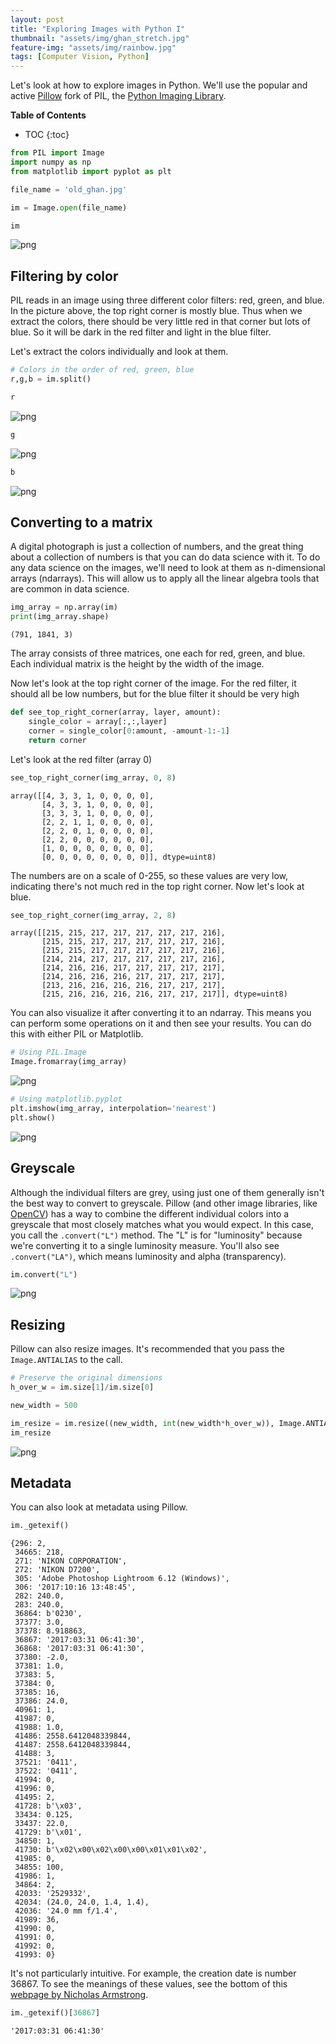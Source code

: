 ```yaml
---
layout: post
title: "Exploring Images with Python I"
thumbnail: "assets/img/ghan_stretch.jpg"
feature-img: "assets/img/rainbow.jpg"
tags: [Computer Vision, Python]
---
```


Let's look at how to explore images in Python. We'll use the popular and active [Pillow](https://pillow.readthedocs.io/en/stable/) fork of PIL, the [Python Imaging Library](https://en.wikipedia.org/wiki/Python_Imaging_Library).

<b>Table of Contents</b>
* TOC
{:toc}


```python
from PIL import Image
import numpy as np
from matplotlib import pyplot as plt
```


```python
file_name = 'old_ghan.jpg'
```


```python
im = Image.open(file_name)
```


```python
im
```




    
![png]({{site.baseurl}}/2018-06-05-exploring-images-with-python-i_files/2018-06-05-exploring-images-with-python-i_6_0.png)
    



## Filtering by color

PIL reads in an image using three different color filters: red, green, and blue. In the picture above, the top right corner is mostly blue. Thus when we extract the colors, there should be very little red in that corner but lots of blue. So it will be dark in the red filter and light in the blue filter.

Let's extract the colors individually and look at them.


```python
# Colors in the order of red, green, blue
r,g,b = im.split()
```


```python
r
```




    
![png]({{site.baseurl}}/2018-06-05-exploring-images-with-python-i_files/2018-06-05-exploring-images-with-python-i_10_0.png)
    




```python
g
```




    
![png]({{site.baseurl}}/2018-06-05-exploring-images-with-python-i_files/2018-06-05-exploring-images-with-python-i_11_0.png)
    




```python
b
```




    
![png]({{site.baseurl}}/2018-06-05-exploring-images-with-python-i_files/2018-06-05-exploring-images-with-python-i_12_0.png)
    



## Converting to a matrix

A digital photograph is just a collection of numbers, and the great thing about a collection of numbers is that you can do data science with it. To do any data science on the images, we'll need to look at them as n-dimensional arrays (ndarrays). This will allow us to apply all the linear algebra tools that are common in data science.


```python
img_array = np.array(im)
print(img_array.shape)
```

    (791, 1841, 3)
    

The array consists of three matrices, one each for red, green, and blue. Each individual matrix is the height by the width of the image.

Now let's look at the top right corner of the image. For the red filter, it should all be low numbers, but for the blue filter it should be very high


```python
def see_top_right_corner(array, layer, amount):
    single_color = array[:,:,layer]
    corner = single_color[0:amount, -amount-1:-1]
    return corner
```

Let's look at the red filter (array 0)


```python
see_top_right_corner(img_array, 0, 8)
```




    array([[4, 3, 3, 1, 0, 0, 0, 0],
           [4, 3, 3, 1, 0, 0, 0, 0],
           [3, 3, 3, 1, 0, 0, 0, 0],
           [2, 2, 1, 1, 0, 0, 0, 0],
           [2, 2, 0, 1, 0, 0, 0, 0],
           [2, 2, 0, 0, 0, 0, 0, 0],
           [1, 0, 0, 0, 0, 0, 0, 0],
           [0, 0, 0, 0, 0, 0, 0, 0]], dtype=uint8)



The numbers are on a scale of  0-255, so these values are very low, indicating there's not much red in the top right corner. Now let's look at blue.


```python
see_top_right_corner(img_array, 2, 8)
```




    array([[215, 215, 217, 217, 217, 217, 217, 216],
           [215, 215, 217, 217, 217, 217, 217, 216],
           [215, 215, 217, 217, 217, 217, 217, 216],
           [214, 214, 217, 217, 217, 217, 217, 216],
           [214, 216, 216, 217, 217, 217, 217, 217],
           [214, 216, 216, 216, 217, 217, 217, 217],
           [213, 216, 216, 216, 216, 217, 217, 217],
           [215, 216, 216, 216, 216, 217, 217, 217]], dtype=uint8)



You can also visualize it after converting it to an ndarray. This means you can perform some operations on it and then see your results. You can do this with either PIL or Matplotlib.


```python
# Using PIL.Image
Image.fromarray(img_array)
```




    
![png]({{site.baseurl}}/2018-06-05-exploring-images-with-python-i_files/2018-06-05-exploring-images-with-python-i_24_0.png)
    




```python
# Using matplotlib.pyplot
plt.imshow(img_array, interpolation='nearest')
plt.show()
```


    
![png]({{site.baseurl}}/2018-06-05-exploring-images-with-python-i_files/2018-06-05-exploring-images-with-python-i_25_0.png)
    


## Greyscale

Although the individual filters are grey, using just one of them generally isn't the best way to convert to greyscale. Pillow (and other image libraries, like [OpenCV](https://opencv.org/)) has a way to combine the different individual colors into a greyscale that most closely matches what you would expect. In this case, you call the `.convert("L")` method. The "L" is for "luminosity" because we're converting it to a single luminosity measure. You'll also see `.convert("LA")`, which means luminosity and alpha (transparency).


```python
im.convert("L")
```




    
![png]({{site.baseurl}}/2018-06-05-exploring-images-with-python-i_files/2018-06-05-exploring-images-with-python-i_28_0.png)
    



## Resizing

Pillow can also resize images. It's recommended that you pass the `Image.ANTIALIAS` to the call.


```python
# Preserve the original dimensions
h_over_w = im.size[1]/im.size[0]
```


```python
new_width = 500
```


```python
im_resize = im.resize((new_width, int(new_width*h_over_w)), Image.ANTIALIAS)
im_resize
```




    
![png]({{site.baseurl}}/2018-06-05-exploring-images-with-python-i_files/2018-06-05-exploring-images-with-python-i_33_0.png)
    



## Metadata

You can also look at metadata using Pillow.


```python
im._getexif()
```




    {296: 2,
     34665: 218,
     271: 'NIKON CORPORATION',
     272: 'NIKON D7200',
     305: 'Adobe Photoshop Lightroom 6.12 (Windows)',
     306: '2017:10:16 13:48:45',
     282: 240.0,
     283: 240.0,
     36864: b'0230',
     37377: 3.0,
     37378: 8.918863,
     36867: '2017:03:31 06:41:30',
     36868: '2017:03:31 06:41:30',
     37380: -2.0,
     37381: 1.0,
     37383: 5,
     37384: 0,
     37385: 16,
     37386: 24.0,
     40961: 1,
     41987: 0,
     41988: 1.0,
     41486: 2558.6412048339844,
     41487: 2558.6412048339844,
     41488: 3,
     37521: '0411',
     37522: '0411',
     41994: 0,
     41996: 0,
     41495: 2,
     41728: b'\x03',
     33434: 0.125,
     33437: 22.0,
     41729: b'\x01',
     34850: 1,
     41730: b'\x02\x00\x02\x00\x00\x01\x01\x02',
     41985: 0,
     34855: 100,
     41986: 1,
     34864: 2,
     42033: '2529332',
     42034: (24.0, 24.0, 1.4, 1.4),
     42036: '24.0 mm f/1.4',
     41989: 36,
     41990: 0,
     41991: 0,
     41992: 0,
     41993: 0}



It's not particularly intuitive. For example, the creation date is number 36867. To see the meanings of these values, see the bottom of this [webpage by Nicholas Armstrong](http://nicholasarmstrong.com/2010/02/exif-quick-reference/).


```python
im._getexif()[36867]
```




    '2017:03:31 06:41:30'


